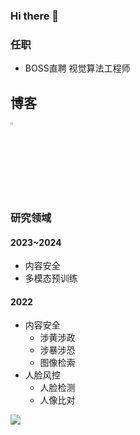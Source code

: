 ### Hi there 👋

### 任职
- BOSS直聘 视觉算法工程师     

## 博客
<a href="https://www.zhihu.com/people/bobo0810" style="text-decoration:none;"> <img src="https://user-images.githubusercontent.com/25839884/219026120-ba71e48b-6e94-4bd4-b4e9-b7d175b5e362.png" width="3%" alt="" /></a>

### 研究领域

#### 2023~2024
- 内容安全
- 多模态预训练


#### 2022
- 内容安全
  - 涉黄涉政
  - 涉暴涉恐
  - 图像检索
- 人脸风控
  - 人脸检测
  - 人像比对


<img align=""  src="https://github-readme-stats.vercel.app/api?username=bobo0810&hide_title=false&hide_border=true&show_icons=true&include_all_commits=true&line_height=21&bg_color=0,EC6C6C,FFD479,FFFC79,73FA79&theme=graywhite&locale=cn" />


 


